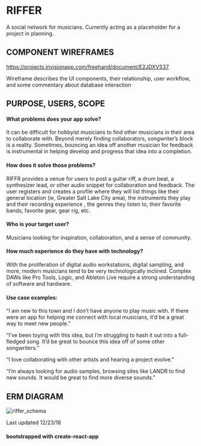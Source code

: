 # RIFFER

A social network for musicians. Currently acting as a placeholder for a project in planning.

## COMPONENT WIREFRAMES

https://projects.invisionapp.com/freehand/document/E2JDXVS37

Wireframe describes the UI components, their relationship, user workflow, and some commentary about database interaction

## PURPOSE, USERS, SCOPE

#### What problems does your app solve?

It can be difficult for hobbyist musicians to find other musicians in their area to collaborate with.  Beyond merely finding collaborators, songwriter’s block is a reality.  Sometimes, bouncing an idea off another musician for feedback is instrumental in helping develop and progress that idea into a completion.  

#### How does it solve those problems?

RIFFR provides a venue for users to post a guitar riff, a drum beat, a synthesizer lead, or other audio snippet for collaboration and feedback. The user registers and creates a profile where they will list things like their general location (ie, Greater Salt Lake City area), the instruments they play and their recording experience , the genres they listen to, their favorite bands, favorite gear, gear rig, etc.


#### Who is your target user?

Musicians looking for inspiration, collaboration, and a sense of community.


#### How much experience do they have with technology?

With the proliferation of digital audio workstations, digital sampling, and more, modern musicians tend to be very technologically inclined.  Complex DAWs like Pro Tools, Logic, and Ableton Live require a strong understanding of software and hardware. 


#### Use case examples:

“I am new to this town and I don’t have anyone to play music with. If there were an app for helping me connect with local musicians, it’d be a great way to meet new people.”

“I’ve been toying with this idea, but I’m struggling to hash it out into a full-fledged song.  It’d be great to bounce this idea off of some other songwriters.”

“I love collaborating with other artists and hearing a project evolve.”

“I’m always looking for audio samples, browsing sites like LANDR to find new sounds.  It would be great to find more diverse sounds.”


## ERM DIAGRAM

![riffer_schema](https://user-images.githubusercontent.com/39201859/50459083-4bb36a00-0925-11e9-82ce-2f786f580368.png)

Last updated 12/23/18

#### bootstrapped with create-react-app
